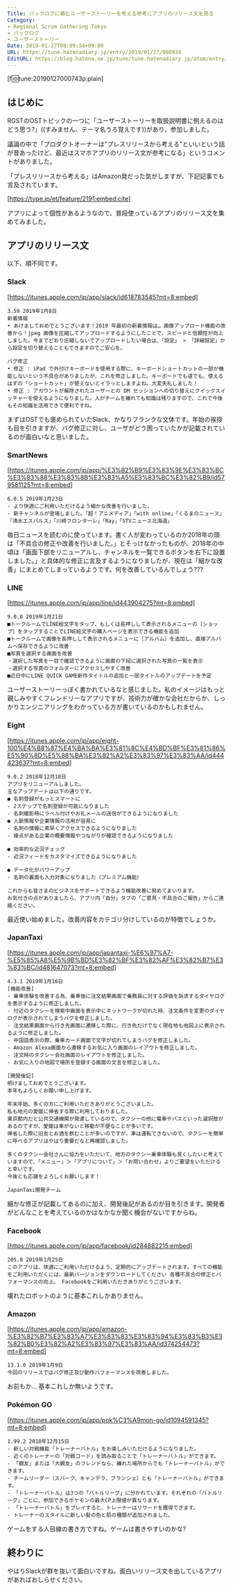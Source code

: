 ```yaml
---
Title: バックログに積むユーザーストーリーを考える参考にアプリのリリース文を見る
Category:
- Regional Scrum Gathering Tokyo
- バックログ
- ユーザーストーリー
Date: 2019-01-27T00:09:34+09:00
URL: https://tune.hatenadiary.jp/entry/2019/01/27/000934
EditURL: https://blog.hatena.ne.jp/tune/tune.hatenadiary.jp/atom/entry/10257846132707424514
---
```


[f:id:tune:20190127000743p:plain]

## はじめに

RGSTのOSTトピックの一つに「ユーザーストーリーを取扱説明書に例えるのはどう思う?」((すみません、テーマ名うろ覚えです))があり、参加しました。

議論の中で「プロダクトオーナーは"プレスリリースから考える"といいという話が昔あったけど、最近はスマホアプリのリリース文が参考になる」というコメントがありました。

「プレスリリースから考える」はAmazon発だった気がしますが、下記記事でも言及されています。

[https://type.jp/et/feature/2191:embed:cite]

アプリによって個性があるようなので、普段使っているアプリのリリース文を集めてみました。

## アプリのリリース文

以下、順不同です。

### Slack

[https://itunes.apple.com/jp/app/slack/id618783545?mt=8:embed]

```
3.59 2019年1月8日
新着情報 
• あけましておめでとうございます！2019 年最初の新着情報は… 画像アップロード機能の改善から！jpeg 画像を圧縮してアップロードするようにしたことで、スピードと信頼性が向上しました。今までどおり圧縮しないでアップロードしたい場合は、「設定」 > 「詳細設定」から設定を切り替えることもできますのでご安心を。 

バグ修正 
• 修正 : iPad で外付けキーボードを使用する際に、キーボードショートカットの一部が機能しないという不具合がありましたが、これを修正しました。キーボードでも道でも、使えるはずの「ショートカット」が使えないとイラっとしますよね。大変失礼しました！ 
• 修正 : アカウントが解除されたユーザーとの DM セッションへの切り替えにクイックスイッチャーを使えるようになりました。人がチームを離れても知識は残りますので、これで今後もその知識を活用できて便利ですね。
```

まずはOSTでも褒められていたSlack、かなりフランクな文体です。年始の挨拶も目を引きますが、バグ修正に対し、ユーザがどう困っていたかが記載されているのが面白いなと思いました。

### SmartNews

[https://itunes.apple.com/jp/app/%E3%82%B9%E3%83%9E%E3%83%BC%E3%83%88%E3%83%8B%E3%83%A5%E3%83%BC%E3%82%B9/id579581125?mt=8:embed]

```
6.0.5 2019年1月23日
- より快適にご利用いただけるよう細かな改善を行いました。
- 新チャンネルが登場しました。「超！アニメディア」「with online」「くるまのニュース」「清水エスパルス」「川崎フロンターレ」「Ray」「STVニュース北海道」
```

毎日ニュースを読むのに使っています。書く人が変わっているのか2018年の頭は「不具合の修正や改善を行いました。」とそっけなかったものが、2018年の中頃は「画面下部をリニューアルし、チャンネルを一覧できるボタンを右下に設置しました。」と具体的な修正に言及するようになりましたが、現在は「細かな改善」にまとめてしまっているようです。何を改善しているんでしょう???

### LINE

[https://itunes.apple.com/jp/app/line/id443904275?mt=8:embed]

```
9.0.0 2019年1月21日
■トークルームでLINE絵文字をタップ、もしくは長押しして表示されるメニューの［ショップ］をタップすることでLINE絵文字の購入ページを表示できる機能を追加
■トークルームで画像を長押しして表示されるメニューに［アルバム］を追加し、直接アルバムへ保存できるように改善
■写真を選択する画面を改善
・選択した写真を一目で確認できるように画面の下段に選択された写真の一覧を表示
・選択する写真のフォルダーにアクセスしやすく改善
■近日中にLINE QUICK GAME新作タイトルの追加と一部タイトルのアップデートを予定
```

ユーザーストーリーっぽく書かれているなと感じました。私のイメージはもっと親しみやすくフレンドリーなアプリですが、技術力が確かな会社だからか、しっかりエンジニアリングをわかっている方が書いているのかもしれません。

### Eight

[https://itunes.apple.com/jp/app/eight-100%E4%B8%87%E4%BA%BA%E3%81%8C%E4%BD%BF%E3%81%86%E5%90%8D%E5%88%BA%E3%82%A2%E3%83%97%E3%83%AA/id444423637?mt=8:embed]

```
9.0.2 2018年12月18日
アプリをリニューアルしました。
主なアップデートは以下の通りです。
● 名刺登録がもっとスマートに
- 2ステップで名刺登録が可能になりました
- 名刺撮影時にラベル付けやお礼メールの送信ができるようになりました
● 人脈情報や企業情報の活用が容易に
- 名刺の情報に素早くアクセスできるようになりました
- 接点がある企業の概要情報やつながりが確認できるようになりました

● 効率的な近況チェック
- 近況フィードをカスタマイズできるようになりました

● データ化がパワーアップ
- 名刺の裏面も入力対象になりました（プレミアム機能）

これからも皆さまのビジネスをサポートできるよう機能改善に努めてまいります。
お気付きの点がありましたら、アプリ内「自分」タブの「ご意見・不具合のご報告」からご連絡ください。
```

最近使い始めました。改善内容をカテゴリ分けしているのが特徴でしょうか。

### JapanTaxi

[https://itunes.apple.com/jp/app/japantaxi-%E6%97%A7-%E5%85%A8%E5%9B%BD%E3%82%BF%E3%82%AF%E3%82%B7%E3%83%BC/id481647073?mt=8:embed]

```
4.3.1 2019年1月16日
[機能改善]
- 乗車体験を改善する為、乗車後に注文結果画面で乗務員に対する評価を訴求するダイヤログを表示するように修正しました。
- 付近のタクシーを検索中画面を表示中にネットワークが切れた時、注文条件を変更のダイヤログが表示されてしまうバグを修正しました。
- 注文結果画面から行き先画面に遷移した際に、行き先だけでなく現在地も地図上に表示されるように修正しました。
- 中国語表示の際、乗車カード画面で文字が切れてしまうバグを修正しました。
- Amazon Alexa画面から遷移するお気に入り画面のレイアウトを修正しました。
- 注文時のタクシー会社画面のレイアウトを修正しました。
- お気に入りの地図で場所を登録する画面の文言を修正しました。

[開発後記]
明けましておめでとうございます。
本年もよろしくお願い申し上げます。

年末年始、多くの方にご利用いただきありがとうございました。
私も地元の愛媛に帰省する際に利用しておりました。
東京都内だと公共交通機関が発達しているので、タクシーの他に電車やバスといった選択肢があるのですが、愛媛は車がないと移動が不便なことが多いです。
帰省した際に旧友とお酒を飲むことが多いのですが、車は運転できないので、タクシーを簡単に呼べるアプリはやはり重要だなと再確認しました。

多くのタクシー会社さんに協力をいただいて、地方のタクシー乗車体験も良くしたいと考えていますので、「メニュー」＞「アプリについて」＞「お問い合わせ」よりご要望をいただけると幸いです。
今後とも応援をよろしくお願いします！

JapanTaxi開発チーム
```

細かな修正が記載してあるのに加え、開発後記があるのが目を引きます。開発者がどんなことを考えているのかはなかなか聞く機会がないですからね。

### Facebook

[https://itunes.apple.com/jp/app/facebook/id284882215:embed]

```
205.0 2019年1月25日
このアプリは、快適にご利用いただけるよう、定期的にアップデートされます。すべての機能をご利用いただくには、最新バージョンをダウンロードしてください 各種不具合の修正とパフォーマンスの向上。 Facebookをご利用いただきありがとうございます。
```

壊れたロボットのように基本これしかありません。

### Amazon

[https://itunes.apple.com/jp/app/amazon-%E3%82%B7%E3%83%A7%E3%83%83%E3%83%94%E3%83%B3%E3%82%B0%E3%82%A2%E3%83%97%E3%83%AA/id374254473?mt=8:embed]

```
13.1.0 2019年1月9日
今回のリリースではバグ修正及び動作パフォーマンスを改善しました。
```

お前もか… 基本これしか無いようです。

### Pokémon GO

[https://itunes.apple.com/jp/app/pok%C3%A9mon-go/id1094591345?mt=8:embed]

```
1.99.2 2018年12月15日
- 新しい対戦機能「トレーナーバトル」をお楽しみいただけるようになりました。
- 近くのトレーナーの「対戦コード」を読み取ることで「トレーナーバトル」ができます。
- 「親友」または「大親友」のフレンドなら、離れた場所からでも「トレーナーバトル」ができます。
- チームリーダー（スパーク、キャンデラ、ブランシェ）とも「トレーナーバトル」ができます。
- 「トレーナーバトル」は3つの「バトルリーグ」に分かれています。それぞれの「バトルリーグ」ごとに、参加できるポケモンの最大CP上限値が異なります。
- 「トレーナーバトル」をプレイすると、トレーナーはリワードを獲得できます。
- トレーナーのスタイルに新しい髪の色と肌の種類が追加されました。
```

ゲームをする人目線の書き方ですね。ゲームは書きやすいのかな?

## 終わりに

やはりSlackが群を抜いて面白いですね。面白いリリース文を出しているアプリがあればおしらせください。
